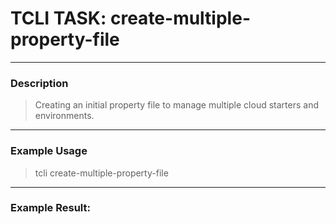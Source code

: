 # TCLI TASK: create-multiple-property-file

---
### Description
> Creating an initial property file to manage multiple cloud starters and environments.

---
### Example Usage
> tcli create-multiple-property-file



---
### Example Result:
